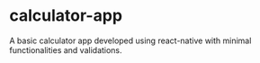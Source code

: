 # calculator-app
A basic calculator app developed using react-native with minimal functionalities and validations.
